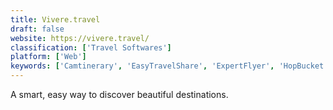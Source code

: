 ```yaml
---
title: Vivere.travel
draft: false 
website: https://vivere.travel/
classification: ['Travel Softwares']
platform: ['Web']
keywords: ['Camtinerary', 'EasyTravelShare', 'ExpertFlyer', 'HopBucket', 'Our.Guide', 'Polarsteps', 'Roadtrippers', 'The Trip Wish List', 'Tour', 'TraveLibro', 'TravelShelf', 'Traveler Buddy', 'Travelmobile Safe Trip', 'Trip38', 'TripCase', 'TripHobo', 'Tripadvisor', 'Tripify', 'Tripomatic', 'Tripoto', 'Wanderant']
---
```

A smart, easy way to discover beautiful destinations.